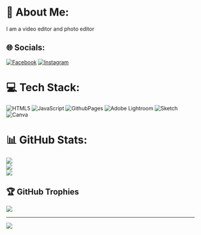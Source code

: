 # 💫 About Me:
I am a video editor and photo editor


## 🌐 Socials:
[![Facebook](https://img.shields.io/badge/Facebook-%231877F2.svg?logo=Facebook&logoColor=white)](https://facebook.com/cmshreyas) [![Instagram](https://img.shields.io/badge/Instagram-%23E4405F.svg?logo=Instagram&logoColor=white)](https://instagram.com/official_mr_shreyas) 

# 💻 Tech Stack:
 ![HTML5](https://img.shields.io/badge/html5-%23E34F26.svg?style=flat-square&logo=html5&logoColor=white) ![JavaScript](https://img.shields.io/badge/javascript-%23323330.svg?style=flat-square&logo=javascript&logoColor=%23F7DF1E) ![GithubPages](https://img.shields.io/badge/mysql-4479A1.svg?style=flat-square&logo=mysql&logoColor=white) ![Adobe Lightroom](https://img.shields.io/badge/Adobe%20Lightroom-31A8FF.svg?style=flat-square&logo=Adobe%20Lightroom&logoColor=white) ![Sketch](https://img.shields.io/badge/Sketch-FFB387?style=flat-square&logo=sketch&logoColor=black) ![Canva](https://img.shields.io/badge/Canva-%2300C4CC.svg?style=flat-square&logo=Canva&logoColor=white)
# 📊 GitHub Stats:
![](https://github-readme-stats.vercel.app/api?username=Shreyasgowdacm&theme=dark&hide_border=false&include_all_commits=true&count_private=true)<br/>
![](https://github-readme-streak-stats.herokuapp.com/?user=Shreyasgowdacm&theme=dark&hide_border=false)<br/>
![](https://github-readme-stats.vercel.app/api/top-langs/?username=Shreyasgowdacm&theme=dark&hide_border=false&include_all_commits=true&count_private=true&layout=compact)

## 🏆 GitHub Trophies
![](https://github-profile-trophy.vercel.app/?username=Shreyasgowdacm&theme=radical&no-frame=false&no-bg=true&margin-w=4)

---
[![](https://visitcount.itsvg.in/api?id=Shreyasgowdacm&icon=0&color=0)](https://visitcount.itsvg.in)

<!-- Proudly created with GPRM ( https://gprm.itsvg.in ) -->
